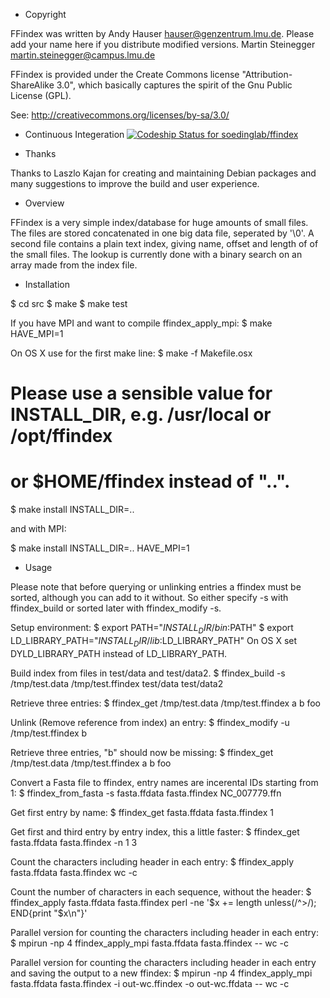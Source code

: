 * Copyright

FFindex was written by Andy Hauser <hauser@genzentrum.lmu.de>.
Please add your name here if you distribute modified versions.
Martin Steinegger <martin.steinegger@campus.lmu.de>

FFindex is provided under the Create Commons license "Attribution-ShareAlike 3.0",
which basically captures the spirit of the Gnu Public License (GPL).

See:
http://creativecommons.org/licenses/by-sa/3.0/

* Continuous Integeration
[ ![Codeship Status for soedinglab/ffindex](https://codeship.com/projects/6c26cd00-2247-0133-1269-52bb0fef976f/status?branch=master)](https://codeship.com/projects/96084)

* Thanks

Thanks to Laszlo Kajan for creating and maintaining Debian packages
and many suggestions to improve the build and user experience.


* Overview

FFindex is a very simple index/database for huge amounts of small files. The
files are stored concatenated in one big data file, seperated by '\0'. A second
file contains a plain text index, giving name, offset and length of of the
small files. The lookup is currently done with a binary search on an array made
from the index file.


* Installation
 
$ cd src
$ make
$ make test

If you have MPI and want to compile ffindex_apply_mpi:
$ make HAVE_MPI=1

On OS X use for the first make line:
$ make -f Makefile.osx

# Please use a sensible value for INSTALL_DIR, e.g. /usr/local or /opt/ffindex
# or $HOME/ffindex instead of "..".
$ make install INSTALL_DIR=.. 

and with MPI:

$ make install INSTALL_DIR=.. HAVE_MPI=1


* Usage

Please note that before querying or unlinking entries a ffindex must be
sorted, although you can add to it without. So either specify -s with
ffindex_build or sorted later with ffindex_modify -s.

Setup environment:
$ export PATH="$INSTALL_DIR/bin:$PATH"
$ export LD_LIBRARY_PATH="$INSTALL_DIR/lib:$LD_LIBRARY_PATH"
On OS X set DYLD_LIBRARY_PATH instead of LD_LIBRARY_PATH.

Build index from files in test/data and test/data2.
$ ffindex_build -s /tmp/test.data /tmp/test.ffindex test/data test/data2

Retrieve three entries:
$ ffindex_get  /tmp/test.data /tmp/test.ffindex a b foo

Unlink (Remove reference from index) an entry:
$ ffindex_modify -u /tmp/test.ffindex b

Retrieve three entries, "b" should now be missing:
$ ffindex_get /tmp/test.data /tmp/test.ffindex a b foo

Convert a Fasta file to ffindex, entry names are incerental IDs starting from 1:
$ ffindex_from_fasta -s fasta.ffdata fasta.ffindex NC_007779.ffn

Get first entry by name:
$ ffindex_get fasta.ffdata fasta.ffindex 1

Get first and third entry by entry index, this a little faster:
$ ffindex_get fasta.ffdata fasta.ffindex -n 1 3

Count the characters including header in each entry:
$ ffindex_apply fasta.ffdata fasta.ffindex wc -c

Count the number of characters in each sequence, without the header:
$ ffindex_apply fasta.ffdata fasta.ffindex perl -ne '$x += length unless(/^>/); END{print "$x\n"}'

Parallel version for counting the characters including header in each entry:
$ mpirun -np 4 ffindex_apply_mpi fasta.ffdata fasta.ffindex -- wc -c

Parallel version for counting the characters including header in each entry and
saving the output to a new ffindex:
$ mpirun -np 4 ffindex_apply_mpi fasta.ffdata fasta.ffindex -i out-wc.ffindex -o out-wc.ffdata -- wc -c
